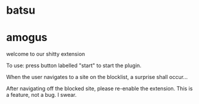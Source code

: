 # batsu 
# amogus

welcome to our shitty extension

To use: press button labelled "start" to start the plugin.

When the user navigates to a site on the blocklist, a surprise shall occur...

After navigating off the blocked site, please re-enable the extension. This is a feature, not a bug. I swear.
